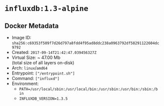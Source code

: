 # `influxdb:1.3-alpine`

## Docker Metadata

- Image ID: `sha256:c69353f509f7d26d797a8fdd4f95ad8ddc238a0963792df58291122604dc9792`
- Created: `2017-09-14T21:42:47.039456327Z`
- Virtual Size: ~ 47.00 Mb  
  (total size of all layers on-disk)
- Arch: `linux`/`amd64`
- Entrypoint: `["/entrypoint.sh"]`
- Command: `["influxd"]`
- Environment:
  - `PATH=/usr/local/sbin:/usr/local/bin:/usr/sbin:/usr/bin:/sbin:/bin`
  - `INFLUXDB_VERSION=1.3.5`

